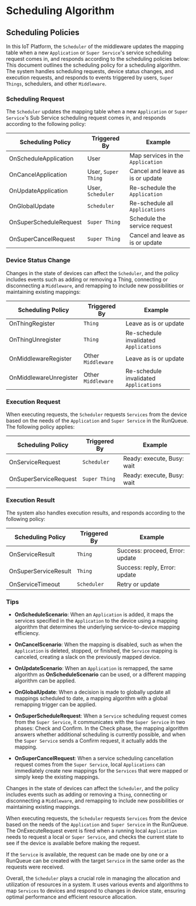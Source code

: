 # Scheduling Algorithm

## Scheduling Policies

In this IoT Platform, the `Scheduler` of the middleware updates the mapping table when a new `Application` or `Super Service`'s service scheduling request comes in, and responds according to the scheduling policies below:
This document outlines the scheduling policy for a scheduling algorithm. The system handles scheduling requests, device status changes, and execution requests, and responds to events triggered by users, `Super Things`, schedulers, and other `Middleware`.

### Scheduling Request

The `Scheduler` updates the mapping table when a new `Application` or `Super Service`'s Sub Service scheduling request comes in, and responds according to the following policy:

| Scheduling Policy | Triggered By | Example |
| ------ | ------ | ------ |
OnScheduleApplication | User | Map services in the `Application`
OnCancelApplication | User, `Super Thing` | Cancel and leave as is or update
OnUpdateApplication | User, `Scheduler` | Re-schedule the `Application`
OnGlobalUpdate | `Scheduler` | Re-schedule all `Applications`
OnSuperScheduleRequest | `Super Thing` | Schedule the service request
OnSuperCancelRequest | `Super Thing` | Cancel and leave as is or update

### Device Status Change

Changes in the state of devices can affect the `Scheduler`, and the policy includes events such as adding or removing a Thing, connecting or disconnecting a `Middleware`, and remapping to include new possibilities or maintaining existing mappings:

| Scheduling Policy | Triggered By | Example |
| ------ | ------ | ------ |
OnThingRegister| `Thing`| Leave as is or update
OnThingUnregister| `Thing`| Re-schedule invalidated `Applications`
OnMiddlewareRegister| Other `Middleware`| Leave as is or update
OnMiddlewareUnregister| Other `Middleware`| Re-schedule invalidated `Applications`

### Execution Request

When executing requests, the `Scheduler` requests `Services` from the device based on the needs of the `Application` and `Super Service` in the RunQueue. The following policy applies:

| Scheduling Policy| Triggered By| Example |
| ------ | ------ | ------ |
OnServiceRequest| `Scheduler` | Ready: execute, Busy: wait
OnSuperServiceRequest| `Super Thing` | Ready: execute, Busy: wait

### Execution Result

The system also handles execution results, and responds according to the following policy:

| Scheduling Policy | Triggered By | Example |
| ------ | ------ | ------ |
OnServiceResult | `Thing` | Success: proceed, Error: update
OnSuperServiceResult | `Thing` | Success: reply, Error: update
OnServiceTimeout | `Scheduler` | Retry or update

### Tips

- **OnScheduleScenario**: When an `Application` is added, it maps the services specified in the `Application` to the device using a mapping algorithm that determines the underlying service-to-device mapping efficiency.

- **OnCancelScenario**: When the mapping is disabled, such as when the `Application` is deleted, stopped, or finished, the `Service` mapping is canceled, creating a slack on the previously mapped device.

- **OnUpdateScenario**: When an `Application` is remapped, the same algorithm as **OnScheduleScenario** can be used, or a different mapping algorithm can be applied.

- **OnGlobalUpdate**: When a decision is made to globally update all mappings scheduled to date, a mapping algorithm with a global remapping trigger can be applied.

- **OnSuperScheduleRequest**: When a `Service` scheduling request comes from the `Super Service`, it communicates with the `Super Service` in two phases: Check and Confirm. In the Check phase, the mapping algorithm answers whether additional scheduling is currently possible, and when the `Super Service` sends a Confirm request, it actually adds the mapping.

- **OnSuperCancelRequest**: When a service scheduling cancellation request comes from the `Super Service`, local `Applications` can immediately create new mappings for the `Services` that were mapped or simply keep the existing mappings.

Changes in the state of devices can affect the `Scheduler`, and the policy includes events such as adding or removing a `Thing`, connecting or disconnecting a `Middleware`, and remapping to include new possibilities or maintaining existing mappings.

When executing requests, the `Scheduler` requests `Services` from the device based on the needs of the `Application` and `Super Service` in the RunQueue. The OnExecuteRequest event is fired when a running local `Application` needs to request a local or `Super Service`, and checks the current state to see if the device is available before making the request.

If the `Service` is available, the request can be made one by one or a RunQueue can be created with the target `Service` in the same order as the requests were received.

Overall, the `Scheduler` plays a crucial role in managing the allocation and utilization of resources in a system. It uses various events and algorithms to map `Services` to devices and respond to changes in device state, ensuring optimal performance and efficient resource allocation.

